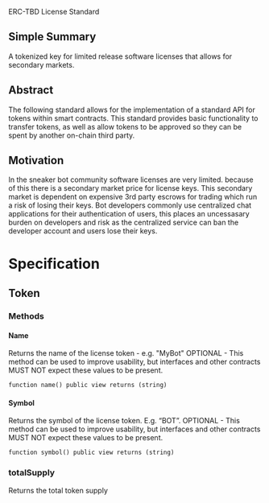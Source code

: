 
ERC-TBD License Standard 

## Simple Summary
A tokenized key for limited release software licenses that allows for secondary markets. 

## Abstract 
The following standard allows for the implementation of a standard API for tokens within smart contracts. This standard provides basic functionality to transfer tokens, as well as allow tokens to be approved so they can be spent by another on-chain third party.



## Motivation
In the sneaker bot community software licenses are very limited. because of this there is a secondary market price for license keys. This secondary market is dependent on expensive 3rd party escrows for trading which run a risk of losing their keys. Bot developers commonly use centralized chat applications for their authentication of users, this places an uncessasary burden on developers and risk as the centralized service can ban the developer account and users lose their keys. 

# Specification 

## Token

### Methods

#### Name 

Returns the name of the license token - e.g. "MyBot"
OPTIONAL - This method can be used to improve usability, but interfaces and other contracts MUST NOT expect these values to be present.

```function name() public view returns (string) ```

#### Symbol 

Returns the symbol of the license token. E.g. “BOT”.
OPTIONAL - This method can be used to improve usability, but interfaces and other contracts MUST NOT expect these values to be present.

```function symbol() public view returns (string) ```


### totalSupply 

Returns the total token supply



